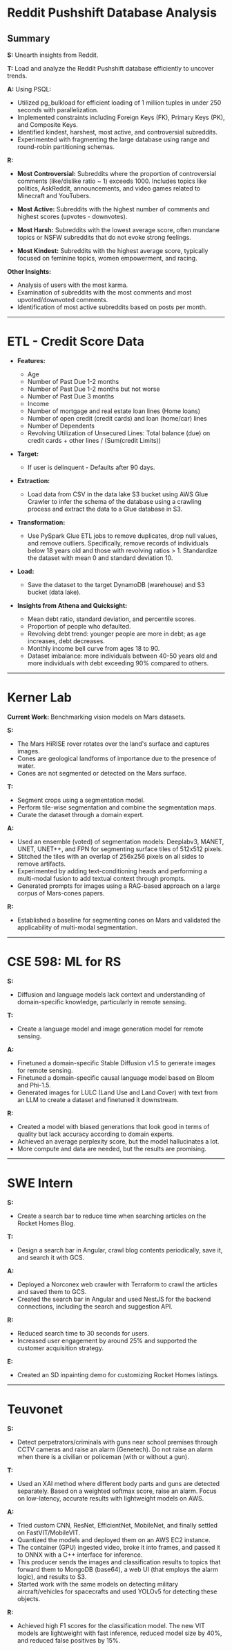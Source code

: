 # Reddit Pushshift Database Analysis

## Summary

**S:** Unearth insights from Reddit.

**T:** Load and analyze the Reddit Pushshift database efficiently to uncover trends.

**A:** Using PSQL:
- Utilized pg_bulkload for efficient loading of 1 million tuples in under 250 seconds with parallelization.
- Implemented constraints including Foreign Keys (FK), Primary Keys (PK), and Composite Keys.
- Identified kindest, harshest, most active, and controversial subreddits.
- Experimented with fragmenting the large database using range and round-robin partitioning schemas.

**R:** 
- **Most Controversial:** Subreddits where the proportion of controversial comments (like/dislike ratio ~ 1) exceeds 1000. Includes topics like politics, AskReddit, announcements, and video games related to Minecraft and YouTubers.
  
- **Most Active:** Subreddits with the highest number of comments and highest scores (upvotes - downvotes).
  
- **Most Harsh:** Subreddits with the lowest average score, often mundane topics or NSFW subreddits that do not evoke strong feelings.
  
- **Most Kindest:** Subreddits with the highest average score, typically focused on feminine topics, women empowerment, and racing.

**Other Insights:**
- Analysis of users with the most karma.
- Examination of subreddits with the most comments and most upvoted/downvoted comments.
- Identification of most active subreddits based on posts per month.

--------------

# ETL - Credit Score Data

- **Features:**
  - Age
  - Number of Past Due 1-2 months
  - Number of Past Due 1-2 months but not worse
  - Number of Past Due 3 months
  - Income
  - Number of mortgage and real estate loan lines (Home loans)
  - Number of open credit (credit cards) and loan (home/car) lines
  - Number of Dependents
  - Revolving Utilization of Unsecured Lines: Total balance (due) on credit cards + other lines / (Sum(credit Limits))

- **Target:**
  - If user is delinquent - Defaults after 90 days.

- **Extraction:**
  - Load data from CSV in the data lake S3 bucket using AWS Glue Crawler to infer the schema of the database using a crawling process and extract the data to a Glue database in S3.

- **Transformation:**
  - Use PySpark Glue ETL jobs to remove duplicates, drop null values, and remove outliers. Specifically, remove records of individuals below 18 years old and those with revolving ratios > 1. Standardize the dataset with mean 0 and standard deviation 10.

- **Load:**
  - Save the dataset to the target DynamoDB (warehouse) and S3 bucket (data lake).
    
- **Insights from Athena and Quicksight:**
  - Mean debt ratio, standard deviation, and percentile scores.
  - Proportion of people who defaulted.
  - Revolving debt trend: younger people are more in debt; as age increases, debt decreases.
  - Monthly income bell curve from ages 18 to 90.
  - Dataset imbalance: more individuals between 40-50 years old and more individuals with debt exceeding 90% compared to others.

--------------

# Kerner Lab

**Current Work:** Benchmarking vision models on Mars datasets.

**S:**
- The Mars HiRISE rover rotates over the land's surface and captures images.
- Cones are geological landforms of importance due to the presence of water.
- Cones are not segmented or detected on the Mars surface.

**T:**
- Segment crops using a segmentation model.
- Perform tile-wise segmentation and combine the segmentation maps.
- Curate the dataset through a domain expert.

**A:**
- Used an ensemble (voted) of segmentation models: Deeplabv3, MANET, UNET, UNET++, and FPN for segmenting surface tiles of 512x512 pixels.
- Stitched the tiles with an overlap of 256x256 pixels on all sides to remove artifacts.
- Experimented by adding text-conditioning heads and performing a multi-modal fusion to add textual context through prompts.
- Generated prompts for images using a RAG-based approach on a large corpus of Mars-cones papers.

**R:**
- Established a baseline for segmenting cones on Mars and validated the applicability of multi-modal segmentation.

--------------

# CSE 598: ML for RS

**S:**
- Diffusion and language models lack context and understanding of domain-specific knowledge, particularly in remote sensing.

**T:**
- Create a language model and image generation model for remote sensing.

**A:**
- Finetuned a domain-specific Stable Diffusion v1.5 to generate images for remote sensing.
- Finetuned a domain-specific causal language model based on Bloom and Phi-1.5.
- Generated images for LULC (Land Use and Land Cover) with text from an LLM to create a dataset and finetuned it downstream.

**R:**
- Created a model with biased generations that look good in terms of quality but lack accuracy according to domain experts.
- Achieved an average perplexity score, but the model hallucinates a lot.
- More compute and data are needed, but the results are promising.

--------------

# SWE Intern

**S:**
- Create a search bar to reduce time when searching articles on the Rocket Homes Blog.

**T:**
- Design a search bar in Angular, crawl blog contents periodically, save it, and search it with GCS.

**A:**
- Deployed a Norconex web crawler with Terraform to crawl the articles and saved them to GCS.
- Created the search bar in Angular and used NestJS for the backend connections, including the search and suggestion API.

**R:**
- Reduced search time to 30 seconds for users.
- Increased user engagement by around 25% and supported the customer acquisition strategy.

**E:**
- Created an SD inpainting demo for customizing Rocket Homes listings.

--------------

# Teuvonet

**S:**
- Detect perpetrators/criminals with guns near school premises through CCTV cameras and raise an alarm (Genetech). Do not raise an alarm when there is a civilian or policeman (with or without a gun).

**T:**
- Used an XAI method where different body parts and guns are detected separately. Based on a weighted softmax score, raise an alarm. Focus on low-latency, accurate results with lightweight models on AWS.

**A:**
- Tried custom CNN, ResNet, EfficientNet, MobileNet, and finally settled on FastVIT/MobileVIT.
- Quantized the models and deployed them on an AWS EC2 instance.
- The container (GPU) ingested video, broke it into frames, and passed it to ONNX with a C++ interface for inference.
- This producer sends the images and classification results to topics that forward them to MongoDB (base64), a web UI (that employs the alarm logic), and results to S3.
- Started work with the same models on detecting military aircraft/vehicles for spacecrafts and used YOLOv5 for detecting these objects.

**R:**
- Achieved high F1 scores for the classification model. The new VIT models are lightweight with fast inference, reduced model size by 40%, and reduced false positives by 15%.
